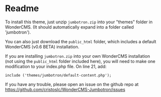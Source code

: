 # Readme

To install this theme, just unzip `jumbotron.zip` into your "themes" folder in WonderCMS. (It should automatically expand into a folder called 'jumbotron').

You can also just download the `public_html` folder, which includes a default WonderCMS (v0.6 BETA) installation.

If you are installing `jumbotron.zip` into your own WonderCMS installation (not using the `public_html` folder included here), you will need to make one modification to your index.php file. On line 21, add:

    include ('themes/jumbotron/default-content.php');

If you have any trouble, please open an issue on the github repo at https://github.com/cristoslc/WonderCMS-Jumbotron/issues
